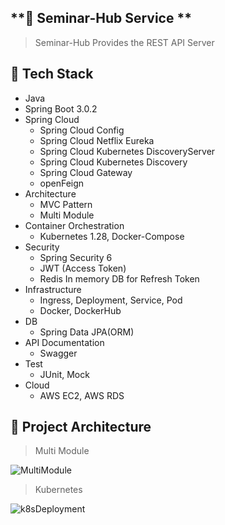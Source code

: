 
## **🤝 Seminar-Hub Service **

> Seminar-Hub Provides the REST API Server

## 📕 Tech Stack
- Java
- Spring Boot 3.0.2
- Spring Cloud
  - Spring Cloud Config
  - Spring Cloud Netflix Eureka
  - Spring Cloud Kubernetes DiscoveryServer
  - Spring Cloud Kubernetes Discovery
  - Spring Cloud Gateway
  - openFeign
- Architecture
  - MVC Pattern 
  - Multi Module
- Container Orchestration
  - Kubernetes 1.28, Docker-Compose
- Security
  - Spring Security 6
  - JWT (Access Token)
  - Redis In memory DB for Refresh Token
- Infrastructure
  - Ingress, Deployment, Service, Pod
  - Docker, DockerHub
- DB
  - Spring Data JPA(ORM)
- API Documentation
  - Swagger
- Test
  - JUnit, Mock
- Cloud
  - AWS EC2, AWS RDS


## 📕 Project Architecture
> Multi Module

![MultiModule](https://user-images.githubusercontent.com/48047377/272231005-39e30faa-6dca-47cd-bbf0-1897cb1aee14.png)

> Kubernetes

![k8sDeployment](https://user-images.githubusercontent.com/48047377/272234456-e3991da8-291a-46db-86a3-4db35bdcb5c3.png)


<!----------------------------------------------------------------------->
<!----------------------------------------------------------------------->
<!----------------------------------------------------------------------->
<!----------------------------------------------------------------------->
<!----------------------------------------------------------------------->
<!----------------------------------------------------------------------->
<!----------------------------------------------------------------------->
<!----------------------------------------------------------------------->
<!----------------------------------------------------------------------->
<!--
## **🤝 세미나 관리 REST API Server ( Seminar-Hub Service )   — (진행중)**

> Spring Boot 3.0.2 를 통해 세미나 관리 REST API Server를 제공합니다. 


- **링크 :** [http://ec2-3-38-238-26.ap-northeast-2.compute.amazonaws.com:8080/swagger-ui.html](http://ec2-3-38-238-26.ap-northeast-2.compute.amazonaws.com:8080/swagger-ui.html)

- **깃허브 README & 소스코드 :**    

    [https://github.com/kangdaeho99/seminar-hub](https://github.com/kangdaeho99/seminar-hub)


![Swagger 화면](https://github.com/kangdaeho99/seminar-hub/assets/48047377/b79d0c1b-e853-4079-882f-6b0e8678539e)



## 📕 프로젝트 배포 구조

> AWS EC2 1대, AWS RDS 1대, Docker, Jenkins in Docker ( AWS EC2 Instance 1개로 사용하기 위한 구조 ) 입니다.


![프로젝트 배포구조](https://user-images.githubusercontent.com/48047377/252376158-f1711893-77c7-4777-86bd-9c59f99e7a39.PNG)


<br/><br/>


- 프로젝트 설명 : 세미나 관리 REST API 입니다.

- 백엔드 기술스택 :

    - Spring Boot 3.0.2 ( JPA )

    - Spring Security 6

    - JWT

    - Spring Docs OPENAPI 3.0 를 활용하여 Swagger DOC 작성

    - JUnit & Mock 을 활용한 단위테스트 진행

    - AWS EC2

    - AWS RDS

    - Docker & DockerHub

    - Jenkins

    
- 백엔드에 개발 중 고려한점들 글 정리 :

    -  https://passionfruit200.tistory.com/426 ( 기본적인 Spring Security 구조에 대하여 library 코드로 알아보기 )

    -  https://passionfruit200.tistory.com/451 (  Interceptor를 활용하여 Handler Method에 회원권한체크해보기 )

    -  https://passionfruit200.tistory.com/419 ( 회원권한 테이블 (Member, Member_Role, Role)을 @ManyToMany 사용하지않고 Bridge Table 사용하여 설계해보기 )

    -  https://passionfruit200.tistory.com/414 ( docker 적용하는 이유, Spring Boot 3.0.x 에 docker를 AWS EC2와 함께 적용해보기 [1] )

    -  https://passionfruit200.tistory.com/397 ( Exception(예외) 처리의 중요성, JAVA에서 Exception 하기전에 알아야할 내용들, @RestControllerAdvice를 활용하여 예외처리 구현하기)

    -  https://passionfruit200.tistory.com/395 ( soft delete 처리하는 과정, @SQLDelete, @Where 을 사용안하는이유, BaseEntity에 deleted_at을 추가안하는이유 )

    -  https://passionfruit200.tistory.com/392 ( JUnit, Mock으로 단위테스트 작성해보기, 단위테스트의 필요성, JUnit LifeCycle )

    -  https://passionfruit200.tistory.com/389 ( BaseEntity란, @EntityListeners로 엔티티의 변화를 감지하는 방법, Persistence Context란 )

    -  https://passionfruit200.tistory.com/386 ( [Spring Boot]JPA의 findById vs getReferenceById 의 차이점과 언제사용하는것이 맞는지에 대하여 )


 <br/>


## 📒 현재 DB 구조 ( 회원관련쪽 진행중 )

> Member, Member_Role, Role 회원 관련 DB 구성이 완료된 상태입니다.


![DB 배포구조](https://github.com/kangdaeho99/seminar-hub/assets/48047377/60ebef9e-a0e5-4d58-866f-1dc20dda7dc6)


<br/><br/>



<br/>


-->
